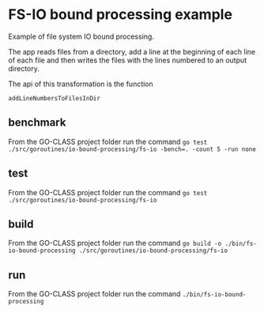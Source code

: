 # FS-IO bound processing example

Example of file system IO bound processing.

The app reads files from a directory, add a line at the beginning of each line of each file and then writes the files with the lines numbered to an output directory.

The api of this transformation is the function

`addLineNumbersToFilesInDir`

## benchmark

From the GO-CLASS project folder run the command
`go test ./src/goroutines/io-bound-processing/fs-io -bench=. -count 5 -run none`

## test

From the GO-CLASS project folder run the command
`go test ./src/goroutines/io-bound-processing/fs-io`

## build

From the GO-CLASS project folder run the command
`go build -o ./bin/fs-io-bound-processing ./src/goroutines/io-bound-processing/fs-io`

## run

From the GO-CLASS project folder run the command
`./bin/fs-io-bound-processing`
